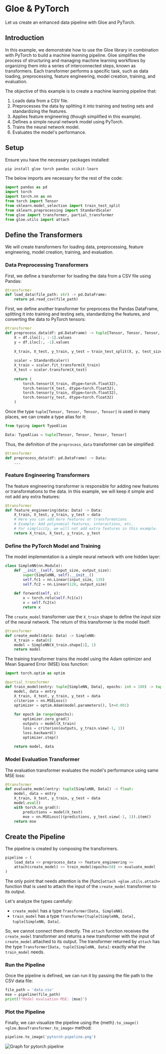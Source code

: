 # Gloe & PyTorch


Let us create an enhanced data pipeline with Gloe and PyTorch.

## Introduction

In this example, we demonstrate how to use the Gloe library in combination with PyTorch to build a machine learning pipeline. Gloe simplifies the process of structuring and managing machine learning workflows by organizing them into a series of interconnected steps, known as transformers. Each transformer performs a specific task, such as data loading, preprocessing, feature engineering, model creation, training, and evaluation.

The objective of this example is to create a machine learning pipeline that:

1. Loads data from a CSV file.
2. Preprocesses the data by splitting it into training and testing sets and standardizing the features.
3. Applies feature engineering (though simplified in this example).
4. Defines a simple neural network model using PyTorch.
5. Trains the neural network model.
6. Evaluates the model's performance.

## Setup

Ensure you have the necessary packages installed:

```sh
pip install gloe torch pandas scikit-learn
```

The below imports are necessary for the rest of the code:

```python
import pandas as pd
import torch
import torch.nn as nn
from torch import Tensor
from sklearn.model_selection import train_test_split
from sklearn.preprocessing import StandardScaler
from gloe import transformer, partial_transformer
from gloe.utils import attach
```

## Define the Transformers

We will create transformers for loading data, preprocessing, feature engineering, model creation, training, and evaluation.

### Data Preprocessing Transformers

First, we define a transformer for loading the data from a CSV file using Pandas:

```python
@transformer
def load_data(file_path: str) -> pd.DataFrame:
    return pd.read_csv(file_path)
```

First, we define another transformer for preprocess the Pandas DataFrame, splitting it into training and testing sets, standardizing the features, and converting the data to PyTorch tensors:


```python
@transformer
def preprocess_data(df: pd.DataFrame) -> tuple[Tensor, Tensor, Tensor, Tensor]:
    X = df.iloc[:, :-1].values
    y = df.iloc[:, -1].values
    
    X_train, X_test, y_train, y_test = train_test_split(X, y, test_size=0.2, random_state=42)
    
    scaler = StandardScaler()
    X_train = scaler.fit_transform(X_train)
    X_test = scaler.transform(X_test)
    
    return (
        torch.tensor(X_train, dtype=torch.float32), 
        torch.tensor(X_test, dtype=torch.float32),
        torch.tensor(y_train, dtype=torch.float32), 
        torch.tensor(y_test, dtype=torch.float32)
    )
```

Once the type `tuple[Tensor, Tensor, Tensor, Tensor]` is used in many places, we can create a type alias for it:

```python
from typing import TypeAlias

Data: TypeAlias = tuple[Tensor, Tensor, Tensor, Tensor]
```

Thus, the definition of the `preprocess_data` transformer can be simplified:

```python
@transformer
def preprocess_data(df: pd.DataFrame) -> Data:
    ...
```

### Feature Engineering Transformers

The feature engineering transformer is responsible for adding new features or transformations to the data. In this example, we will keep it simple and not add any extra features:

```python
@transformer
def feature_engineering(data: Data) -> Data:
    X_train, X_test, y_train, y_test = data
    # Here you can add more features or transformations
    # Example: Add polynomial features, interactions, etc.
    # For simplicity, we will not add extra features in this example.
    return X_train, X_test, y_train, y_test
```

### Define the PyTorch Model and Training

The model implementation is a simple neural network with one hidden layer:

```python
class SimpleNN(nn.Module):
    def __init__(self, input_size, output_size):
        super(SimpleNN, self).__init__()
        self.fc1 = nn.Linear(input_size, 128)
        self.fc2 = nn.Linear(128, output_size)
    
    def forward(self, x):
        x = torch.relu(self.fc1(x))
        x = self.fc2(x)
        return x
```

The `create_model` transformer use the `X_train` shape to define the input size of the neural network. The return of this transformer is the model itself:

```python
@transformer
def create_model(data: Data) -> SimpleNN:
    X_train = data[0]
    model = SimpleNN(X_train.shape[1], 1)
    return model
```

The training transformer trains the model using the Adam optimizer and Mean Squared Error (MSE) loss function:

```python
import torch.optim as optim

@partial_transformer
def train_model(entry: tuple[SimpleNN, Data], epochs: int = 100) -> tuple[SimpleNN, Data]:
    model, data = entry
    X_train, X_test, y_train, y_test = data
    criterion = nn.MSELoss()
    optimizer = optim.Adam(model.parameters(), lr=0.001)
    
    for epoch in range(epochs):
        optimizer.zero_grad()
        outputs = model(X_train)
        loss = criterion(outputs, y_train.view(-1, 1))
        loss.backward()
        optimizer.step()
    
    return model, data
```

### Model Evaluation Transformer

The evaluation transformer evaluates the model's performance using same MSE loss:

```python
@transformer
def evaluate_model(entry: tuple[SimpleNN, Data]) -> float:
    model, data = entry
    X_train, X_test, y_train, y_test = data
    model.eval()
    with torch.no_grad():
        predictions = model(X_test)
        mse = nn.MSELoss()(predictions, y_test.view(-1, 1)).item()
    return mse
``` 

## Create the Pipeline

The pipeline is created by composing the transformers.

```python
pipeline = (
    load_data >> preprocess_data >> feature_engineering >>
    attach(create_model) >> train_model(epochs=50) >> evaluate_model
)
```

The only point that needs attention is the {func}`attach <gloe.utils.attach>` function that is used to attach the input of the `create_model` transformer to its output. 

Let's analyze the types carefully:

- `create_model` has a type `Transformer[Data, SimpleNN]`.
- `train_model` has a type `Transformer[tuple[SimpleNN, Data], tuple[SimpleNN, Data]`.

So, we cannot connect them directly. The `attach` function receives the `create_model` transformer and returns a new transformer with the input of `create_model` attached to its output. The transformer returned by `attach` has the type `Transformer[Data, tuple[SimpleNN, Data]`: exactly what the `train_model` needs.

### Run the Pipeline

Once the pipeline is defined, we can run it by passing the file path to the CSV data file:

```python
file_path = 'data.csv'
mse = pipeline(file_path)
print(f"Model evaluation MSE: {mse}")
```

### Plot the Pipeline

Finally, we can visualize the pipeline using the {meth}`.to_image() <gloe.BaseTransformer.to_image>` method:

```python
pipeline.to_image('pytorch-pipeline.png')
```


![Graph for pytorch pipeline](../_static/assets/pytorch-pipeline.jpeg)
